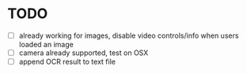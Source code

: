 # TODO

- [ ] already working for images, disable video controls/info when users loaded an image
- [ ] camera already supported, test on OSX
- [ ] append OCR result to text file
